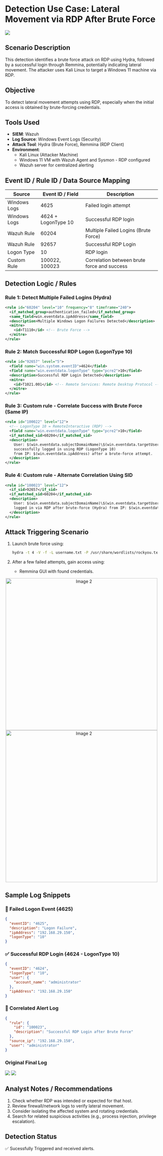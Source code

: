# Detection Use Case: Lateral Movement via RDP After Brute Force
![](./assets/rdp.png)

## Scenario Description
This detection identifies a brute force attack on RDP using Hydra, followed by a successful login through Remmina, potentially indicating lateral movement. The attacker uses Kali Linux to target a Windows 11 machine via RDP.

## Objective
To detect lateral movement attempts using RDP, especially when the initial access is obtained by brute-forcing credentials.

## Tools Used
- **SIEM**: Wazuh  
- **Log Source**: Windows Event Logs (Security)  
- **Attack Tool**: Hydra (Brute Force), Remmina (RDP Client)
- **Environment**:
  - Kali Linux (Attacker Machine)
  - Windows 11 VM with Wazuh Agent and Sysmon - RDP configured
  - Wazuh server for centralized alerting

## Event ID / Rule ID / Data Source Mapping

| Source        | Event ID / Field      | Description                               |
|---------------|------------------------|-------------------------------------------|
| Windows Logs  | 4625                   | Failed login attempt                      |
| Windows Logs  | 4624 + LogonType 10    | Successful RDP login                      |
| Wazuh Rule    | 60204                  | Multiple Failed Logins (Brute Force)      |
| Wazuh Rule    | 92657                  | Successful RDP Login                      |
| Logon Type    | 10                     | RDP login
| Custom Rule   | 100022, 100023         | Correlation between brute force and success |

## Detection Logic / Rules

### Rule 1: Detect Multiple Failed Logins (Hydra)
```xml
<rule id="60204" level="10" frequency="8" timeframe="240">
  <if_matched_group>authentication_failed</if_matched_group>
  <same_field>win.eventdata.ipAddress</same_field>
  <description>Multiple Windows Logon Failures Detected</description>
  <mitre>
    <id>T1110</id> <!-- Brute Force -->
  </mitre>
</rule>
```

### Rule 2: Match Successful RDP Logon (LogonType 10)
```xml
<rule id="92657" level="5">
  <field name="win.system.eventID">4624</field>
  <field name="win.eventdata.logonType" type="pcre2">10</field>
  <description>Successful RDP Login Detected</description>
  <mitre>
    <id>T1021.001</id> <!-- Remote Services: Remote Desktop Protocol -->
  </mitre>
</rule>
```

### Rule 3: Custom rule - Correlate Success with Brute Force (Same IP)
```xml
<rule id="100022" level="12">
  <!-- LogonType 10 = RemoteInteractive (RDP) -->
  <field name="win.eventdata.logonType" type="pcre2">10</field>
  <if_matched_sid>60204</if_matched_sid>
  <description>
    User: $(win.eventdata.subjectDomainName)\$(win.eventdata.targetUserName) 
    successfully logged in using RDP (LogonType 10) 
    from IP: $(win.eventdata.ipAddress) after a brute-force attempt.
  </description>
</rule>
```

### Rule 4: Custom rule - Alternate Correlation Using SID
```xml
<rule id="100023" level="12">
  <if_sid>92657</if_sid>
  <if_matched_sid>60204</if_matched_sid>
  <description>
    User: $(win.eventdata.subjectDomainName)\$(win.eventdata.targetUserName) 
    logged in via RDP after brute-force (Hydra) from IP: $(win.eventdata.ipAddress).
  </description>
</rule>
```

## Attack Triggering Scenario
1. Launch brute force using:
   ```bash
   hydra -t 4 -V -f -L username.txt -P /usr/share/wordlists/rockyou.txt rdp://192.168.x.x
   ```

2. After a few failed attempts, gain access using:
   - Remmina GUI with found credentials.

<p align="center">
  <img src="./assets/RDP_login.png.png" alt="Image 2" width="500"/>
  <img src="./assets/RDP_GUI.png" alt="Image 2" width="500"/>
</p>


## Sample Log Snippets

### 🔐 Failed Logon Event (4625)
```json
{
  "eventID": "4625",
  "description": "Logon Failure",
  "ipAddress": "192.168.29.150",
  "logonType": "10"
}
```

### ✅ Successful RDP Login (4624 - LogonType 10)
```json
{
  "eventID": "4624",
  "logonType": "10",
  "user": {
    "account_name": "administrator"
  },
  "ipAddress": "192.168.29.150"
}
```

### 🚨 Correlated Alert Log
```json
{
  "rule": {
    "id": "100023",
    "description": "Successful RDP Login after Brute Force"
  },
  "source_ip": "192.168.29.150",
  "user": "administrator"
}
```

### Original Final Log
![](./assets/RDP_final_log.png)
![](./assets/RDP_telegram.png)

## Analyst Notes / Recommendations

1. Check whether RDP was intended or expected for that host.
2. Review firewall/network logs to verify lateral movement.
3. Consider isolating the affected system and rotating credentials.
4. Search for related suspicious activities (e.g., process injection, privilege escalation).

## Detection Status
✅ Sucessfully Triggered and received alerts.
